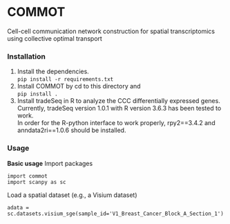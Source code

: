 # COMMOT
Cell-cell communication network construction for spatial transcriptomics using collective optimal transport

### Installation
1. Install the dependencies. \
   `pip install -r requirements.txt`
2. Install COMMOT by cd to this directory and \
   `pip install .`
3. Install tradeSeq in R to analyze the CCC differentially expressed genes. \
   Currently, tradeSeq version 1.0.1 with R version 3.6.3 has been tested to work. \
   In order for the R-python interface to work properly, rpy2==3.4.2 and anndata2ri==1.0.6 should be installed.

### Usage
**Basic usage**
Import packages
```
import commot
import scanpy as sc
```
Load a spatial dataset (e.g., a Visium dataset)
```
adata = sc.datasets.visium_sge(sample_id='V1_Breast_Cancer_Block_A_Section_1')
```
